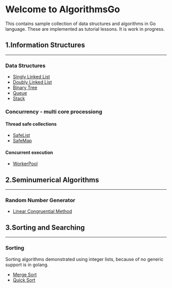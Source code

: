 # Welcome to AlgorithmsGo
This contains sample collection of data structures and algorithms in Go language. These are implemented as tutorial lessons.
It is work in progress.

## 1.Information Structures
---
### Data Structures
  - [Singly Linked List](/datastructures/linkedList.go)
  - [Doubly Linked List](/datastructures/doubleLinkedList.go)
  - [Binary Tree](/datastructures/binaryTree.go)
  - [Queue](/datastructures/queue.go)
  - [Stack](r/datastructures/stack.go)
### Concurrency - multi core processiong
#### Thread safe collections
  - [SafeList](/safecollections/safeList.go)
  - [SafeMap](/safecollections/safeMap.go)
#### Concurrent execution
  - [WorkerPool](/concurrency/workerPool.go)
## 2.Seminumerical Algorithms
---
### Random Number Generator 
- [Linear Congruential Method](/random/randomgenerator.go)
## 3.Sorting and Searching
---
### Sorting
Sorting algorithms demonstrated using integer lists, because of no generic support is in golang.
  - [Merge Sort](/sorting/mergeSort.go)
  - [Quick Sort](/sorting/quickSort.go)



